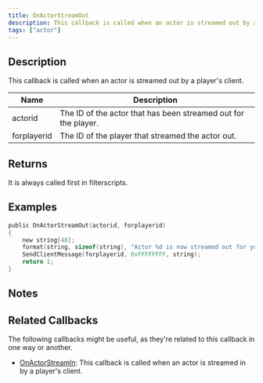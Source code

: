 ```yaml
---
title: OnActorStreamOut
description: This callback is called when an actor is streamed out by a player's client.
tags: ["actor"]
---
```


<VersionWarn name='callback' version='SA-MP 0.3.7' />

## Description

This callback is called when an actor is streamed out by a player's client.

| Name        | Description                                                    |
| ----------- | -------------------------------------------------------------- |
| actorid     | The ID of the actor that has been streamed out for the player. |
| forplayerid | The ID of the player that streamed the actor out.              |

## Returns

It is always called first in filterscripts.

## Examples

```c
public OnActorStreamOut(actorid, forplayerid)
{
    new string[48];
    format(string, sizeof(string), "Actor %d is now streamed out for you.", actorid);
    SendClientMessage(forplayerid, 0xFFFFFFFF, string);
    return 1;
}
```

## Notes

<TipNPCCallbacks />

## Related Callbacks

The following callbacks might be useful, as they're related to this callback in one way or another. 

- [OnActorStreamIn](OnActorStreamIn): This callback is called when an actor is streamed in by a player's client.
